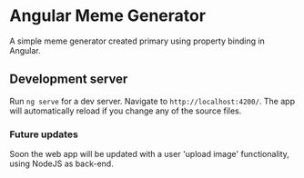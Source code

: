 # Angular Meme Generator

A simple meme generator created primary using property binding in Angular.

## Development server

Run `ng serve` for a dev server. Navigate to `http://localhost:4200/`. The app will automatically reload if you change any of the source files.

### Future updates

Soon the web app will be updated with a user 'upload image' functionality, using NodeJS as back-end.
